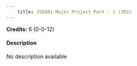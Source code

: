 ```yaml
---
    title: JSD801 Major Project Part - 1 (JES)
---
```

**Credits:** 6 (0-0-12)



#### Description 
No description available